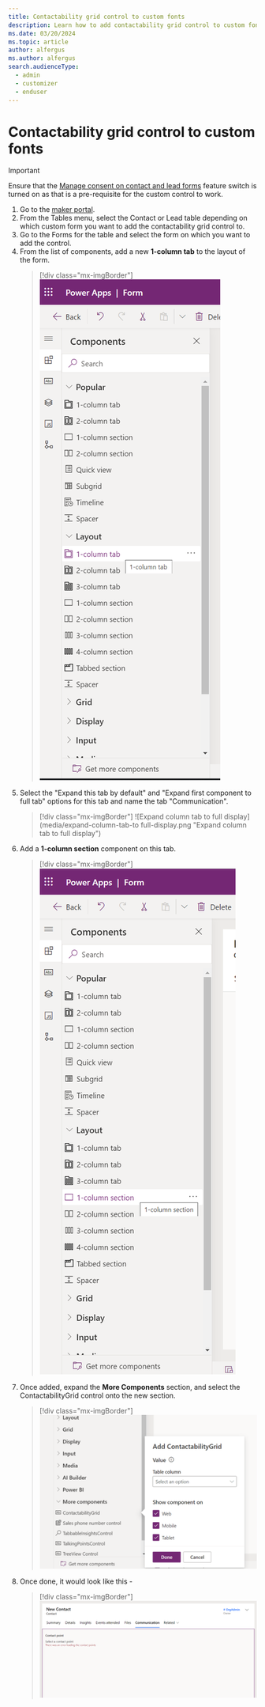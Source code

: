 ```yaml
---
title: Contactability grid control to custom fonts
description: Learn how to add contactability grid control to custom fonts
ms.date: 03/20/2024
ms.topic: article
author: alfergus
ms.author: alfergus
search.audienceType: 
  - admin
  - customizer
  - enduser
---
```


# Contactability grid control to custom fonts

> [!IMPORTANT]
> Ensure that the [Manage consent on contact and lead forms](real-time-marketing-email-text-consent.md#view-and-manage-consent-records) feature switch is turned on as that is a pre-requisite for the custom control to work.

1. Go to the [maker portal](https://make.powerapps.com/).
1. From the Tables menu, select the Contact or Lead table depending on which custom form you want to add the contactability grid control to.
1. Go to the Forms for the table and select the form on which you want to add the control.
1. From the list of components, add a new **1-column tab** to the layout of the form.
   > [!div class="mx-imgBorder"]
   > ![For the layout, add a section of one column tab](media/add-1-column-tab.png "For the layout, add a section of one column tab")
1. Select the "Expand this tab by default" and "Expand first component to full tab" options for this tab and name the tab "Communication".
   > [!div class="mx-imgBorder"]
   > ![Expand column tab to full display](media/expand-column-tab-to full-display.png "Expand column tab to full display")
1. Add a **1-column section** component on this tab. 
   > [!div class="mx-imgBorder"]
   > ![Add a section of one column](media/add-1-column-section.png "Add a section of one column")
1. Once added, expand the **More Components** section, and select the ContactabilityGrid control onto the new section.
   > [!div class="mx-imgBorder"]
   > ![Select the contactability grid by expanding the section](media/select-contactability-grid.png "Select the contactability grid by expanding the section")
1. Once done, it would look like this - 
   > [!div class="mx-imgBorder"]
   > ![You can add your contact points](media/add-your-contact-points.png "You can add your contact points")